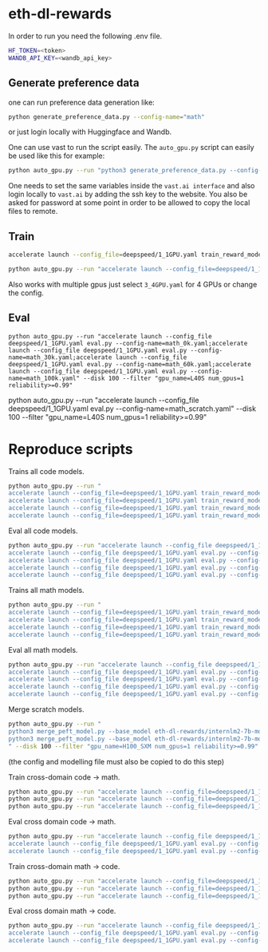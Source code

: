# eth-dl-rewards

In order to run you need the following .env file.

```bash
HF_TOKEN=<token>
WANDB_API_KEY=<wandb_api_key>
```


## Generate preference data
one can run preference data generation like:

```bash
python generate_preference_data.py --config-name="math"
```

or just login locally with Huggingface and Wandb.


One can use vast to run the script easily.
The `auto_gpu.py` script can easily be used like this for example:

```bash
python auto_gpu.py --run "python3 generate_preference_data.py --config-name=math model.max_num_seqs=128"  --disk 100 --filter "gpu_name=RTX_4090 num_gpus=4 reliability>=0.99"
```

One needs to set the same variables inside the `vast.ai interface` and also login locally to `vast.ai` by adding the ssh key to the website.
You also be asked for password at some point in order to be allowed to copy the local files to remote.


## Train

```bash
accelerate launch --config_file=deepspeed/1_1GPU.yaml train_reward_model.py --config-name=math
```


```bash
python auto_gpu.py --run "accelerate launch --config_file=deepspeed/1_1GPU.yaml train_reward_model.py --config-name=math"  --disk 100 --filter "gpu_name=H100_SXM num_gpus=1 reliability>=0.99"
```

Also works with multiple gpus just select `3_4GPU.yaml` for 4 GPUs or change the config.

## Eval

```
python auto_gpu.py --run "accelerate launch --config_file deepspeed/1_1GPU.yaml eval.py --config-name=math_0k.yaml;accelerate launch --config_file deepspeed/1_1GPU.yaml eval.py --config-name=math_30k.yaml;accelerate launch --config_file deepspeed/1_1GPU.yaml eval.py --config-name=math_60k.yaml;accelerate launch --config_file deepspeed/1_1GPU.yaml eval.py --config-name=math_100k.yaml" --disk 100 --filter "gpu_name=L40S num_gpus=1 reliability>=0.99"
```

python auto_gpu.py --run "accelerate launch --config_file deepspeed/1_1GPU.yaml eval.py --config-name=math_scratch.yaml" --disk 100 --filter "gpu_name=L40S num_gpus=1 reliability>=0.99"



# Reproduce scripts
Trains all code models.

```bash
python auto_gpu.py --run "
accelerate launch --config_file=deepspeed/1_1GPU.yaml train_reward_model.py --config-name=code_20k; 
accelerate launch --config_file=deepspeed/1_1GPU.yaml train_reward_model.py --config-name=code_40k; 
accelerate launch --config_file=deepspeed/1_1GPU.yaml train_reward_model.py --config-name=code_60k; 
accelerate launch --config_file=deepspeed/1_1GPU.yaml train_reward_model.py --config-name=code_scratch"  --disk 100 --filter "gpu_name=H200 num_gpus=1"
```

Eval all code models.

```bash
python auto_gpu.py --run "accelerate launch --config_file deepspeed/1_1GPU.yaml eval.py --config-name=code_0k.yaml;
accelerate launch --config_file deepspeed/1_1GPU.yaml eval.py --config-name=code_20k.yaml;
accelerate launch --config_file deepspeed/1_1GPU.yaml eval.py --config-name=code_40k.yaml;
accelerate launch --config_file deepspeed/1_1GPU.yaml eval.py --config-name=code_60k.yaml; 
accelerate launch --config_file deepspeed/1_1GPU.yaml eval.py --config-name=code_scratch.yaml" --disk 100 --filter "gpu_name=H100_SXM num_gpus=1 reliability>=0.99" 
```

Trains all math models.

```bash
python auto_gpu.py --run "
accelerate launch --config_file=deepspeed/1_1GPU.yaml train_reward_model.py --config-name=math_20k; 
accelerate launch --config_file=deepspeed/1_1GPU.yaml train_reward_model.py --config-name=math_40k; 
accelerate launch --config_file=deepspeed/1_1GPU.yaml train_reward_model.py --config-name=math_60k; 
accelerate launch --config_file=deepspeed/1_1GPU.yaml train_reward_model.py --config-name=math_scratch"  --disk 100 --filter "gpu_name=H200 num_gpus=1"
```

Eval all math models.

```bash
python auto_gpu.py --run "accelerate launch --config_file deepspeed/1_1GPU.yaml eval.py --config-name=math_0k.yaml;
accelerate launch --config_file deepspeed/1_1GPU.yaml eval.py --config-name=math_20k.yaml;
accelerate launch --config_file deepspeed/1_1GPU.yaml eval.py --config-name=math_40k.yaml;
accelerate launch --config_file deepspeed/1_1GPU.yaml eval.py --config-name=math_60k.yaml; 
accelerate launch --config_file deepspeed/1_1GPU.yaml eval.py --config-name=math_scratch.yaml" --disk 100 --filter "gpu_name=H100_SXM num_gpus=1 reliability>=0.99" 
```

Merge scratch models.

```bash
python auto_gpu.py --run "
python3 merge_peft_model.py --base_model eth-dl-rewards/internlm2-7b-mod --model_name eth-dl-rewards/internlm2-7b-reward-code-60k-scratch;
python3 merge_peft_model.py --base_model eth-dl-rewards/internlm2-7b-mod --model_name eth-dl-rewards/internlm2-7b-reward-math-60k-scratch
" --disk 100 --filter "gpu_name=H100_SXM num_gpus=1 reliability>=0.99" 
```

(the config and modelling file must also be copied to do this step)

Train cross-domain code -> math.

```bash
python auto_gpu.py --run "accelerate launch --config_file=deepspeed/1_1GPU.yaml train_reward_model.py --config-name=code_to_math_20k"  --disk 100 --filter "gpu_name=H200 num_gpus=1" --auto --detach ;
python auto_gpu.py --run "accelerate launch --config_file=deepspeed/1_1GPU.yaml train_reward_model.py --config-name=code_to_math_40k"  --disk 100 --filter "gpu_name=H200 num_gpus=1" --auto --detach ;
python auto_gpu.py --run "accelerate launch --config_file=deepspeed/1_1GPU.yaml train_reward_model.py --config-name=code_to_math_60k"  --disk 100 --filter "gpu_name=H200 num_gpus=1" --auto --detach
```

Eval cross domain code -> math.

```bash
python auto_gpu.py --run "accelerate launch --config_file deepspeed/1_1GPU.yaml eval.py --config-name=code_to_math_20k.yaml;
accelerate launch --config_file deepspeed/1_1GPU.yaml eval.py --config-name=code_to_math_40k.yaml;
accelerate launch --config_file deepspeed/1_1GPU.yaml eval.py --config-name=code_to_math_60k.yaml" --disk 100 --filter "gpu_name=H100_SXM num_gpus=1 reliability>=0.99" 
```

Train cross-domain math -> code.

```bash
python auto_gpu.py --run "accelerate launch --config_file=deepspeed/1_1GPU.yaml train_reward_model.py --config-name=math_to_code_20k"  --disk 100 --filter "gpu_name=H200 num_gpus=1" --auto --detach ;
python auto_gpu.py --run "accelerate launch --config_file=deepspeed/1_1GPU.yaml train_reward_model.py --config-name=math_to_code_40k"  --disk 100 --filter "gpu_name=H200 num_gpus=1" --auto --detach ;
python auto_gpu.py --run "accelerate launch --config_file=deepspeed/1_1GPU.yaml train_reward_model.py --config-name=math_to_code_60k"  --disk 100 --filter "gpu_name=H200 num_gpus=1" --auto --detach
```

Eval cross domain math -> code.

```bash
python auto_gpu.py --run "accelerate launch --config_file deepspeed/1_1GPU.yaml eval.py --config-name=math_to_code_20k.yaml;
accelerate launch --config_file deepspeed/1_1GPU.yaml eval.py --config-name=math_to_code_40k.yaml;
accelerate launch --config_file deepspeed/1_1GPU.yaml eval.py --config-name=math_to_code_60k.yaml" --disk 100 --filter "gpu_name=H100_SXM num_gpus=1 reliability>=0.99" 
```